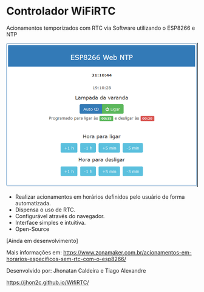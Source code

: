 # Controlador WiFiRTC
Acionamentos temporizados com RTC via Software utilizando o ESP8266 e NTP

![Interface](https://raw.githubusercontent.com/jhon2c/WifiRTC/master/Interface.PNG)

* Realizar acionamentos em horários definidos pelo usuário de forma automatizada.
* Dispensa o uso de RTC.
* Configurável através do navegador.
* Interface simples e intuitiva.
* Open-Source

[Ainda em desenvolvimento]

Mais informações em: https://www.zonamaker.com.br/acionamentos-em-horarios-especificos-sem-rtc-com-o-esp8266/

Desenvolvido por: Jhonatan Caldeira e Tiago Alexandre

https://jhon2c.github.io/WifiRTC/
